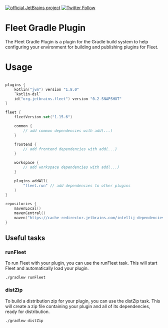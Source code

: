 [![official JetBrains project](https://jb.gg/badges/official.svg)][jb:github]
[![Twitter Follow](https://img.shields.io/twitter/follow/jetbrains_fleet?style=flat&logo=twitter)][jb:twitter]

# Fleet Gradle Plugin
The Fleet Gradle Plugin is a plugin for the Gradle build system to help configuring your environment for building and publishing plugins for Fleet.

# Usage

```kotlin

plugins {
    kotlin("jvm") version "1.8.0"
    `kotlin-dsl`
    id("org.jetbrains.fleet") version "0.2-SNAPSHOT"
}

fleet {
    fleetVersion.set("1.15.6")

    common {
        // add common dependencies with add(...)
    }

    frontend {
        // add frontend dependencies with add(...)
    }

    workspace {
        // add workspace dependencies with add(...)
    }

    plugins.addAll(
        "fleet.run" // add dependencies to other plugins
    )
}

repositories {
    mavenLocal()
    mavenCentral()
    maven("https://cache-redirector.jetbrains.com/intellij-dependencies")
}
```

## Useful tasks

### runFleet
To run Fleet with your plugin, you can use the runFleet task. This will start Fleet and automatically load your plugin.

```./gradlew runFleet```

### distZip
To build a distribution zip for your plugin, you can use the distZip task. This will create a zip file containing your plugin and all of its dependencies, ready for distribution.

```./gradlew distZip```

[jb:twitter]: https://twitter.com/jetbrains_fleet
[jb:github]: https://github.com/JetBrains/.github/blob/main/profile/README.md
